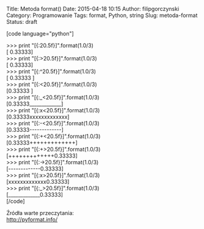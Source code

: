 Title: Metoda format()
Date: 2015-04-18 10:15
Author: filipgorczynski
Category: Programowanie
Tags: format, Python, string
Slug: metoda-format
Status: draft

\[code language="python"\]

\>\>\> print "\[{:20.5f}\]".format(1.0/3)  
\[ 0.33333\]  
\>\>\> print "\[{:\>20.5f}\]".format(1.0/3)  
\[ 0.33333\]  
\>\>\> print "\[{:\^20.5f}\]".format(1.0/3)  
\[ 0.33333 \]  
\>\>\> print "\[{:\<20.5f}\]".format(1.0/3)  
\[0.33333 \]  
\>\>\> print "\[{:\_\<20.5f}\]".format(1.0/3)  
\[0.33333\_\_\_\_\_\_\_\_\_\_\_\_\_\]  
\>\>\> print "\[{:x\<20.5f}\]".format(1.0/3)  
\[0.33333xxxxxxxxxxxxx\]  
\>\>\> print "\[{:-\<20.5f}\]".format(1.0/3)  
\[0.33333-------------\]  
\>\>\> print "\[{:+\<20.5f}\]".format(1.0/3)  
\[0.33333+++++++++++++\]  
\>\>\> print "\[{:+\>20.5f}\]".format(1.0/3)  
\[+++++++++++++0.33333\]  
\>\>\> print "\[{:-\>20.5f}\]".format(1.0/3)  
\[-------------0.33333\]  
\>\>\> print "\[{:x\>20.5f}\]".format(1.0/3)  
\[xxxxxxxxxxxxx0.33333\]  
\>\>\> print "\[{:\_\>20.5f}\]".format(1.0/3)  
\[\_\_\_\_\_\_\_\_\_\_\_\_\_0.33333\]  
\[/code\]

Źródła warte przeczytania:  
http://pyformat.info/

</pre>
